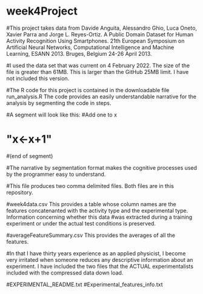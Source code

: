 # week4Project
#This project takes data from Davide Anguita, Alessandro Ghio, Luca Oneto, Xavier Parra and Jorge L. Reyes-Ortiz. A Public Domain Dataset for Human Activity Recognition Using Smartphones. 21th European Symposium on Artificial Neural Networks, Computational Intelligence and Machine Learning, ESANN 2013. Bruges, Belgium 24-26 April 2013. 

#I used the data set that was current on 4 February 2022. The size of the file is greater than 61MB. This is larger than the GitHub 25MB limit. I have not included this version.

#The R code for this project is contained in the downloadable file run_analysis.R The code provides an easily understandable narrative for the analysis by segmenting the code in steps.

#A segment will look like this:
 #Add one to x 
 # "x<-x+1"
 #(end of segment)
 
 #The narrative by segmentation format makes the cognitive processes used by the programmer easy to understand.
 
 #This file produces two comma delimited files. Both files are in this repository.
 
 #week4data.csv This provides a table whose column names are the features concatenanted with the activity type and the experimental type. Information concerning whether this data  #was extracted during a training experiment or under the actual test conditions is preserved. 
 
 #averageFeatureSummary.csv This provides the averages of all the features.
 
 #In that I have thirty years experience as an applied physicist, I become very irritated when someone reduces any descriptive information about an experiment. I have included the two files that the ACTUAL experimentalists included with the compressed data down load.
 
 #EXPERIMENTAL_README.txt
 #Experimental_features_info.txt
 
